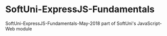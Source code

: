 # SoftUni-ExpressJS-Fundamentals
SoftUni-ExpressJS-Fundamentals-May-2018 part of SoftUni's JavaScript-Web module
